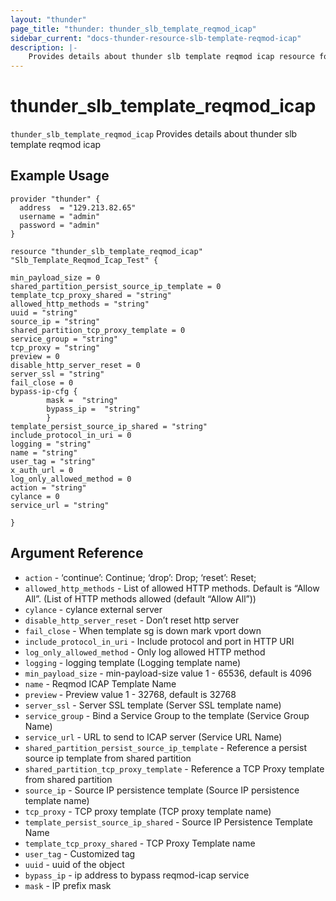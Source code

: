 ```yaml
---
layout: "thunder"
page_title: "thunder: thunder_slb_template_reqmod_icap"
sidebar_current: "docs-thunder-resource-slb-template-reqmod-icap"
description: |-
	Provides details about thunder slb template reqmod icap resource for A10
---
```


# thunder\_slb\_template\_reqmod\_icap

`thunder_slb_template_reqmod_icap` Provides details about thunder slb template reqmod icap
## Example Usage


```hcl
provider "thunder" {
  address  = "129.213.82.65"
  username = "admin"
  password = "admin"
}

resource "thunder_slb_template_reqmod_icap" "Slb_Template_Reqmod_Icap_Test" {

min_payload_size = 0
shared_partition_persist_source_ip_template = 0
template_tcp_proxy_shared = "string"
allowed_http_methods = "string"
uuid = "string"
source_ip = "string"
shared_partition_tcp_proxy_template = 0
service_group = "string"
tcp_proxy = "string"
preview = 0
disable_http_server_reset = 0
server_ssl = "string"
fail_close = 0
bypass-ip-cfg {   
        mask =  "string" 
        bypass_ip =  "string" 
        }
template_persist_source_ip_shared = "string"
include_protocol_in_uri = 0
logging = "string"
name = "string"
user_tag = "string"
x_auth_url = 0
log_only_allowed_method = 0
action = "string"
cylance = 0
service_url = "string"
 
}

```

## Argument Reference

* `action` - ‘continue’: Continue; ‘drop’: Drop; ‘reset’: Reset;
* `allowed_http_methods` - List of allowed HTTP methods. Default is “Allow All”. (List of HTTP methods allowed (default “Allow All”))
* `cylance` - cylance external server
* `disable_http_server_reset` - Don’t reset http server
* `fail_close` - When template sg is down mark vport down
* `include_protocol_in_uri` - Include protocol and port in HTTP URI
* `log_only_allowed_method` - Only log allowed HTTP method
* `logging` - logging template (Logging template name)
* `min_payload_size` - min-payload-size value 1 - 65536, default is 4096
* `name` - Reqmod ICAP Template Name
* `preview` - Preview value 1 - 32768, default is 32768
* `server_ssl` - Server SSL template (Server SSL template name)
* `service_group` - Bind a Service Group to the template (Service Group Name)
* `service_url` - URL to send to ICAP server (Service URL Name)
* `shared_partition_persist_source_ip_template` - Reference a persist source ip template from shared partition
* `shared_partition_tcp_proxy_template` - Reference a TCP Proxy template from shared partition
* `source_ip` - Source IP persistence template (Source IP persistence template name)
* `tcp_proxy` - TCP proxy template (TCP proxy template name)
* `template_persist_source_ip_shared` - Source IP Persistence Template Name
* `template_tcp_proxy_shared` - TCP Proxy Template name
* `user_tag` - Customized tag
* `uuid` - uuid of the object
* `bypass_ip` - ip address to bypass reqmod-icap service
* `mask` - IP prefix mask
